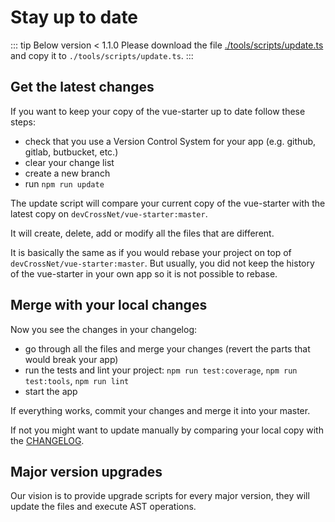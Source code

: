 # Stay up to date

::: tip Below version < 1.1.0
Please download the file [./tools/scripts/update.ts](https://github.com/devCrossNet/vue-starter/blob/master/tools/scripts/update.ts)
and copy it to `./tools/scripts/update.ts`.
:::

## Get the latest changes
If you want to keep your copy of the vue-starter up to date follow these steps:

- check that you use a Version Control System for your app (e.g. github, gitlab, butbucket, etc.)
- clear your change list
- create a new branch
- run `npm run update`

The update script will compare your current copy of the vue-starter with the latest copy on `devCrossNet/vue-starter:master`.

It will create, delete, add or modify all the files that are different.

It is basically the same as if you would rebase your project on top of `devCrossNet/vue-starter:master`.
But usually, you did not keep the history of the vue-starter in your own app so it is not possible to rebase.

## Merge with your local changes

Now you see the changes in your changelog:

- go through all the files and merge your changes (revert the parts that would break your app)
- run the tests and lint your project: `npm run test:coverage`, `npm run test:tools`, `npm run lint`
- start the app

If everything works, commit your changes and merge it into your master.

If not you might want to update manually by comparing your local copy with the [CHANGELOG](https://github.com/devCrossNet/vue-starter/blob/master/CHANGELOG.md).

## Major version upgrades

Our vision is to provide upgrade scripts for every major version, they will update the files and
execute AST operations.
